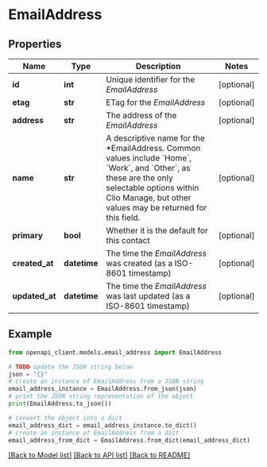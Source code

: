 # EmailAddress


## Properties

Name | Type | Description | Notes
------------ | ------------- | ------------- | -------------
**id** | **int** | Unique identifier for the *EmailAddress* | [optional] 
**etag** | **str** | ETag for the *EmailAddress* | [optional] 
**address** | **str** | The address of the *EmailAddress* | [optional] 
**name** | **str** | A descriptive name for the *EmailAddress. Common values include &#x60;Home&#x60;, &#x60;Work&#x60;, and &#x60;Other&#x60;, as these are the only selectable options within Clio Manage, but other values may be returned for this field. | [optional] 
**primary** | **bool** | Whether it is the default for this contact | [optional] 
**created_at** | **datetime** | The time the *EmailAddress* was created (as a ISO-8601 timestamp) | [optional] 
**updated_at** | **datetime** | The time the *EmailAddress* was last updated (as a ISO-8601 timestamp) | [optional] 

## Example

```python
from openapi_client.models.email_address import EmailAddress

# TODO update the JSON string below
json = "{}"
# create an instance of EmailAddress from a JSON string
email_address_instance = EmailAddress.from_json(json)
# print the JSON string representation of the object
print(EmailAddress.to_json())

# convert the object into a dict
email_address_dict = email_address_instance.to_dict()
# create an instance of EmailAddress from a dict
email_address_from_dict = EmailAddress.from_dict(email_address_dict)
```
[[Back to Model list]](../README.md#documentation-for-models) [[Back to API list]](../README.md#documentation-for-api-endpoints) [[Back to README]](../README.md)


